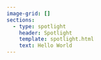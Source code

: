 ```yaml
---
image-grid: []
sections:
  - type: spotlight
    header: Spotlight
    template: spotlight.html
    text: Hello World
---
```

